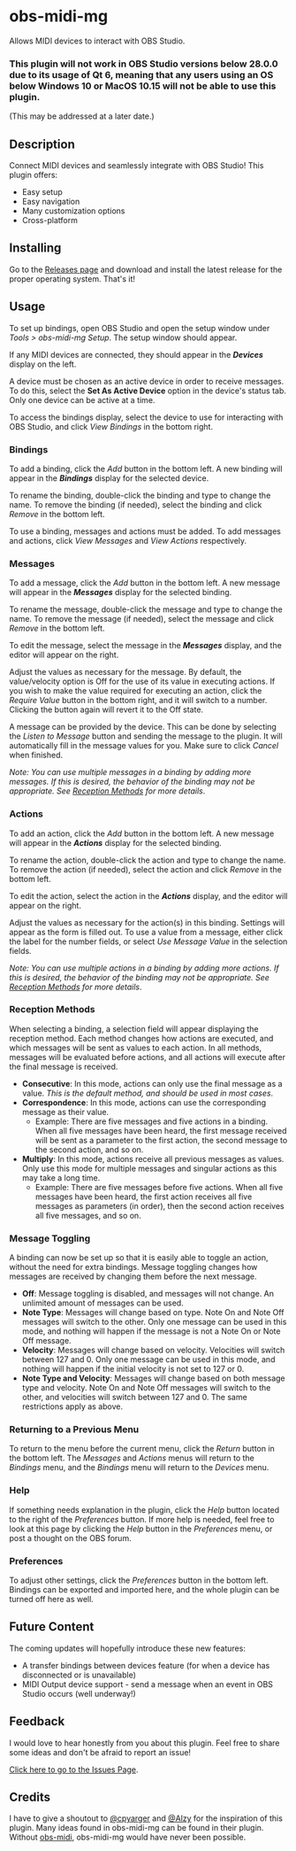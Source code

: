 # obs-midi-mg

Allows MIDI devices to interact with OBS Studio.

### This plugin will not work in OBS Studio versions below 28.0.0 due to its usage of Qt 6, meaning that any users using an OS below Windows 10 or MacOS 10.15 will not be able to use this plugin.
(This may be addressed at a later date.)

## Description

Connect MIDI devices and seamlessly integrate with OBS Studio! This plugin offers:
- Easy setup
- Easy navigation
- Many customization options
- Cross-platform

## Installing

Go to the [Releases page](https://github.com/nhielost/obs-midi-mg/releases) and download and install the latest release for the proper operating system. That's it!

## Usage

To set up bindings, open OBS Studio and open the setup window under *Tools > obs-midi-mg Setup*. The setup window should appear.

If any MIDI devices are connected, they should appear in the ***Devices*** display on the left.

A device must be chosen as an active device in order to receive messages. To do this, select the **Set As Active Device** option in the device's status tab. Only one device can be active at a time.

To access the bindings display, select the device to use for interacting with OBS Studio, and click *View Bindings* in the bottom right.

### Bindings

To add a binding, click the *Add* button in the bottom left. A new binding will appear in the ***Bindings*** display for the selected device.

To rename the binding, double-click the binding and type to change the name. To remove the binding (if needed), select the binding and click *Remove* in the bottom left.

To use a binding, messages and actions must be added. To add messages and actions, click *View Messages* and *View Actions* respectively.

### Messages

To add a message, click the *Add* button in the bottom left. A new message will appear in the ***Messages*** display for the selected binding.

To rename the message, double-click the message and type to change the name. To remove the message (if needed), select the message and click *Remove* in the bottom left.

To edit the message, select the message in the ***Messages*** display, and the editor will appear on the right.

Adjust the values as necessary for the message. By default, the value/velocity option is Off for the use of its value in executing actions. If you wish to make the value required for executing an action, click the *Require Value* button in the bottom right, and it will switch to a number. Clicking the button again will revert it to the Off state.

A message can be provided by the device. This can be done by selecting the *Listen to Message* button and sending the message to the plugin. It will automatically fill in the message values for you. Make sure to click *Cancel* when finished.

*Note: You can use multiple messages in a binding by adding more messages. If this is desired, the behavior of the binding may not be appropriate. See [Reception Methods](#reception-methods) for more details*.

### Actions

To add an action, click the *Add* button in the bottom left. A new message will appear in the ***Actions*** display for the selected binding.

To rename the action, double-click the action and type to change the name. To remove the action (if needed), select the action and click *Remove* in the bottom left.

To edit the action, select the action in the ***Actions*** display, and the editor will appear on the right.

Adjust the values as necessary for the action(s) in this binding. Settings will appear as the form is filled out. To use a value from a message, either click the label for the number fields, or select *Use Message Value* in the selection fields.

*Note: You can use multiple actions in a binding by adding more actions. If this is desired, the behavior of the binding may not be appropriate. See [Reception Methods](#reception-methods) for more details*.

### Reception Methods

When selecting a binding, a selection field will appear displaying the reception method. Each method changes how actions are executed, and which messages will be sent as values to each action. In all methods, messages will be evaluated before actions, and all actions will execute after the final message is received.

- **Consecutive**: In this mode, actions can only use the final message as a value. *This is the default method, and should be used in most cases*.
- **Correspondence**: In this mode, actions can use the corresponding message as their value.
   - Example: There are five messages and five actions in a binding. When all five messages have been heard, the first message received will be sent as a parameter to the first action, the second message to the second action, and so on.
- **Multiply**: In this mode, actions receive all previous messages as values. Only use this mode for multiple messages and singular actions as this may take a long time.
   - Example: There are five messages before five actions. When all five messages have been heard, the first action receives all five messages as parameters (in order), then the second action receives all five messages, and so on.

### Message Toggling

A binding can now be set up so that it is easily able to toggle an action, without the need for extra bindings. Message toggling changes how messages are received by changing them before the next message.

- **Off**: Message toggling is disabled, and messages will not change. An unlimited amount of messages can be used.
- **Note Type**: Messages will change based on type. Note On and Note Off messages will switch to the other. Only one message can be used in this mode, and nothing will happen if the message is not a Note On or Note Off message.
- **Velocity**: Messages will change based on velocity. Velocities will switch between 127 and 0. Only one message can be used in this mode, and nothing will happen if the initial velocity is not set to 127 or 0.
- **Note Type and Velocity**: Messages will change based on both message type and velocity. Note On and Note Off messages will switch to the other, and velocities will switch between 127 and 0. The same restrictions apply as above.

### Returning to a Previous Menu

To return to the menu before the current menu, click the *Return* button in the bottom left. The *Messages* and *Actions* menus will return to the *Bindings* menu, and the *Bindings* menu will return to the *Devices* menu.

### Help

If something needs explanation in the plugin, click the *Help* button located to the right of the *Preferences* button. If more help is needed, feel free to look at this page by clicking the *Help* button in the *Preferences* menu, or post a thought on the OBS forum.

### Preferences

To adjust other settings, click the *Preferences* button in the bottom left. Bindings can be exported and imported here, and the whole plugin can be turned off here as well.

## Future Content

The coming updates will hopefully introduce these new features:

- A transfer bindings between devices feature (for when a device has disconnected or is unavailable)
- MIDI Output device support - send a message when an event in OBS Studio occurs (well underway!)

## Feedback

I would love to hear honestly from you about this plugin. Feel free to share some ideas and don't be afraid to report an issue!

[Click here to go to the Issues Page](https://github.com/nhielost/obs-midi-mg/issues).

## Credits

I have to give a shoutout to [@cpyarger](https://github.com/cpyarger) and [@Alzy](https://github.com/alzy) for the inspiration of this plugin. Many ideas found in obs-midi-mg can be found in their plugin. Without [obs-midi](https://github.com/cpyarger/obs-midi/), obs-midi-mg would have never been possible. 